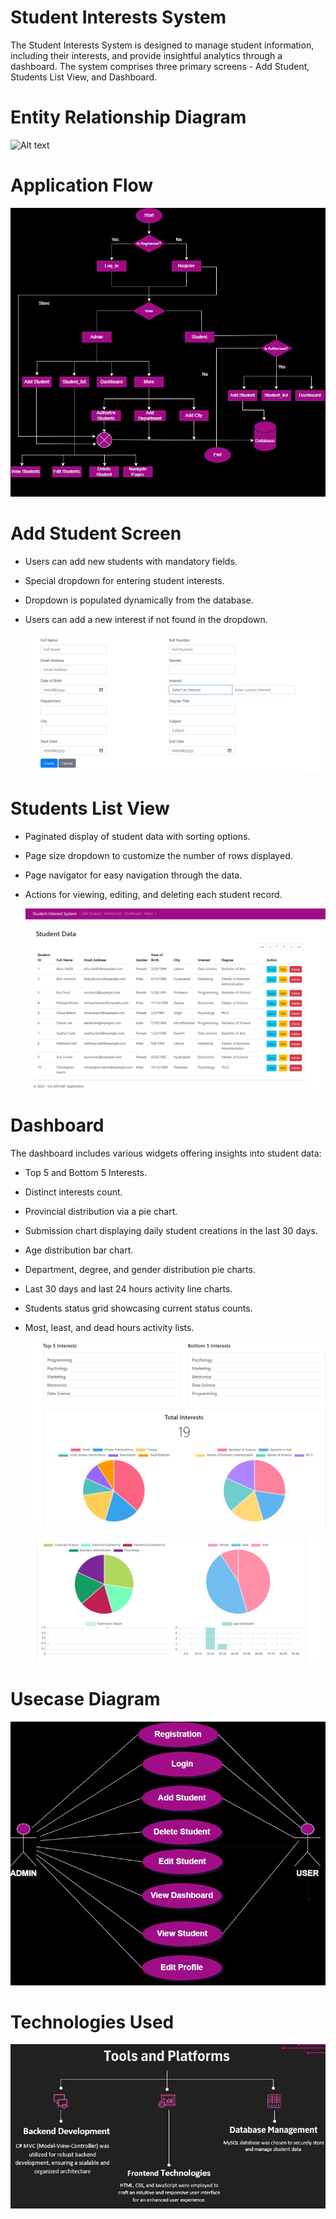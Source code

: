 # Student Interests System

The Student Interests System is designed to manage student information, including their interests, and provide insightful analytics through a dashboard. The system comprises three primary screens - Add Student, Students List View, and Dashboard.

# Entity Relationship Diagram

  ![Alt text](image.jpg)


# Application Flow

  ![Alt text](appflow.jpg)

# Add Student Screen

- Users can add new students with mandatory fields.
- Special dropdown for entering student interests.
- Dropdown is populated dynamically from the database.
- Users can add a new interest if not found in the dropdown.

  ![Alt text](5.jpeg)

# Students List View

- Paginated display of student data with sorting options.
- Page size dropdown to customize the number of rows displayed.
- Page navigator for easy navigation through the data.
- Actions for viewing, editing, and deleting each student record.

  ![Alt text](2.jpeg)

# Dashboard

The dashboard includes various widgets offering insights into student data:

- Top 5 and Bottom 5 Interests.
- Distinct interests count.
- Provincial distribution via a pie chart.
- Submission chart displaying daily student creations in the last 30 days.
- Age distribution bar chart.
- Department, degree, and gender distribution pie charts.
- Last 30 days and last 24 hours activity line charts.
- Students status grid showcasing current status counts.
- Most, least, and dead hours activity lists.

  ![Alt text](7.jpeg)

  ![Alt text](8.jpeg)

# Usecase Diagram

  ![Alt text](UseCaseDiagram.jpg)

# Technologies Used

  ![Alt text](platform.JPG)

